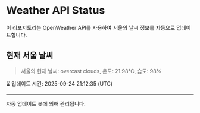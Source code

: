 
# Weather API Status

이 리포지토리는 OpenWeather API를 사용하여 서울의 날씨 정보를 자동으로 업데이트합니다.

## 현재 서울 날씨
> 서울의 현재 날씨: overcast clouds, 온도: 21.98°C, 습도: 98%

⏳ 업데이트 시간: 2025-09-24 21:12:35 (UTC)

---
자동 업데이트 봇에 의해 관리됩니다.
